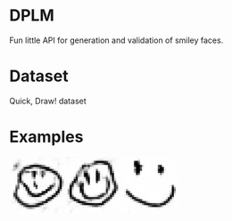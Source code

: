 # DPLM  
Fun little API for generation and validation of smiley faces.   
# Dataset   
Quick, Draw! dataset   
  
# Examples
<img src="example1.jpg" width="20%" height="20%"><img src="example2.jpg" width="20%" height="20%"><img src="example3.jpg" width="20%" height="20%">  